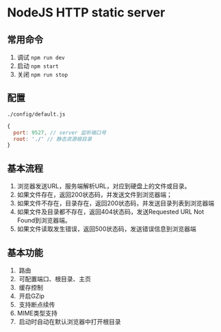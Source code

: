 # NodeJS HTTP static server

## 常用命令

1. 调试 `npm run dev`
2. 启动 `npm start`
3. 关闭 `npm run stop`

## 配置

`./config/default.js`

```javascript
{
  port: 9527, // server 监听端口号
  root: './' // 静态资源根目录
}
```

## 基本流程

1.  浏览器发送URL，服务端解析URL，对应到硬盘上的文件或目录。
2.  如果文件存在，返回200状态码，并发送文件到浏览器端；
3.  如果文件不存在，目录存在，返回200状态码，并发送目录列表到浏览器端
4.  如果文件及目录都不存在，返回404状态码，发送Requested URL Not Found到浏览器端。
5.  如果文件读取发生错误，返回500状态码，发送错误信息到浏览器端

## 基本功能

1.  路由
2.  可配置端口、根目录、主页
3.  缓存控制
4.  开启GZip
5.  支持断点续传
6.  MIME类型支持
7.  启动时自动在默认浏览器中打开根目录

